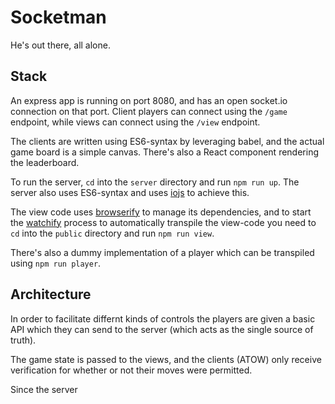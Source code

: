 # Socketman

He's out there, all alone.

## Stack
An express app is running on port 8080, and has an open
socket.io connection on that port. Client players can connect
using the `/game` endpoint, while views can connect using the
`/view` endpoint.

The clients are written using ES6-syntax by leveraging babel, and the actual game board is a simple canvas. There's also a React component rendering the leaderboard.

To run the server, `cd` into the `server` directory and run `npm run up`. The server also uses ES6-syntax and uses [iojs]() to achieve this. 

The view code uses [browserify]() to manage its dependencies, and to start the [watchify]() process to automatically transpile the view-code you need to `cd` into the `public` directory and run `npm run view`.

There's also a dummy implementation of a player which can be transpiled using `npm run player`.

## Architecture

In order to facilitate differnt kinds of controls the players are given a basic API which they can send to the server (which acts as the single source of truth).

The game state is passed to the views, and the clients (ATOW) only receive verification for whether or not their moves were permitted.

Since the server
